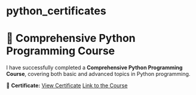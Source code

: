 # python_certificates
# 🐍 Comprehensive Python Programming Course

I have successfully completed a **Comprehensive Python Programming Course**, covering both basic and advanced topics in Python programming.

📄 **Certificate:** [View Certificate](https://maktabkhooneh.org/certificates/mk-l99jt8/)
[Link to the Course](https://maktabkhooneh.org/course/%d8%a2%d9%85%d9%88%d8%b2%d8%b4-%d8%a8%d8%b1%d9%86%d8%a7%d9%85%d9%87-%d9%86%d9%88%db%8c%d8%b3%db%8c-%d8%a8%d8%a7-%d9%be%d8%a7%db%8c%d8%aa%d9%88%d9%86-%d9%85%d9%82%d8%af%d9%85%d8%a7%d8%aa%db%8c-mk346/)

